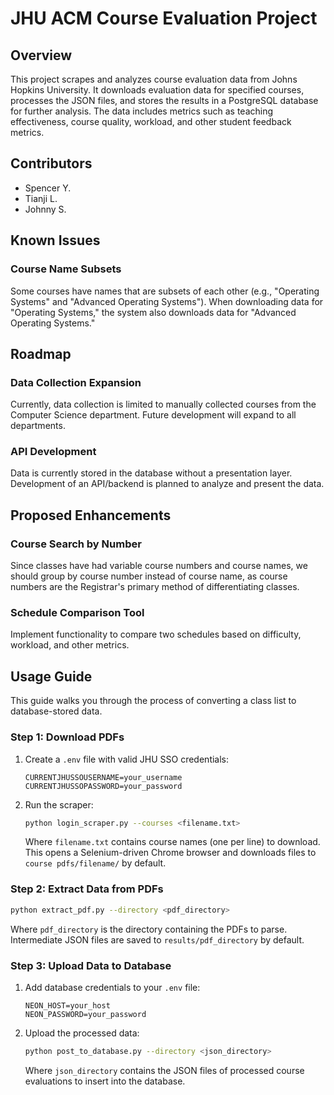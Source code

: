 # JHU ACM Course Evaluation Project

## Overview

This project scrapes and analyzes course evaluation data from Johns Hopkins University. It downloads evaluation data for specified courses, processes the JSON files, and stores the results in a PostgreSQL database for further analysis. The data includes metrics such as teaching effectiveness, course quality, workload, and other student feedback metrics.

## Contributors

- Spencer Y.
- Tianji L.
- Johnny S.

## Known Issues

### Course Name Subsets

Some courses have names that are subsets of each other (e.g., "Operating Systems" and "Advanced Operating Systems"). When downloading data for "Operating Systems," the system also downloads data for "Advanced Operating Systems."

## Roadmap

### Data Collection Expansion

Currently, data collection is limited to manually collected courses from the Computer Science department. Future development will expand to all departments.

### API Development

Data is currently stored in the database without a presentation layer. Development of an API/backend is planned to analyze and present the data.

## Proposed Enhancements

### Course Search by Number

Since classes have had variable course numbers and course names, we should group by course number instead of course name, as course numbers are the Registrar's primary method of differentiating classes.

### Schedule Comparison Tool

Implement functionality to compare two schedules based on difficulty, workload, and other metrics.

## Usage Guide

This guide walks you through the process of converting a class list to database-stored data.

### Step 1: Download PDFs

1. Create a `.env` file with valid JHU SSO credentials:
   ```
   CURRENTJHUSSOUSERNAME=your_username
   CURRENTJHUSSOPASSWORD=your_password
   ```

2. Run the scraper:
   ```bash
   python login_scraper.py --courses <filename.txt>
   ```
   
   Where `filename.txt` contains course names (one per line) to download. This opens a Selenium-driven Chrome browser and downloads files to `course pdfs/filename/` by default.

### Step 2: Extract Data from PDFs

```bash
python extract_pdf.py --directory <pdf_directory>
```

Where `pdf_directory` is the directory containing the PDFs to parse. Intermediate JSON files are saved to `results/pdf_directory` by default.

### Step 3: Upload Data to Database

1. Add database credentials to your `.env` file:
   ```
   NEON_HOST=your_host
   NEON_PASSWORD=your_password
   ```

2. Upload the processed data:
   ```bash
   python post_to_database.py --directory <json_directory>
   ```
   
   Where `json_directory` contains the JSON files of processed course evaluations to insert into the database.

